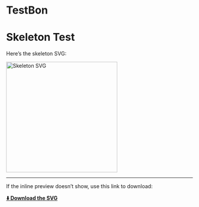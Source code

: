 # TestBon

# Skeleton Test

Here’s the skeleton SVG:

<!-- Inline preview -->
<img src="https://raw.githubusercontent.com/YourUsername/YourRepo/main/szkielet_base_plain_no_markings_ids.svg" 
     alt="Skeleton SVG" width="300">

---

If the inline preview doesn’t show, use this link to download:

**[⬇️ Download the SVG](https://raw.githubusercontent.com/YourUsername/YourRepo/main/szkielet_base_plain_no_markings_ids.svg)**
